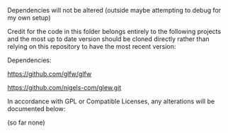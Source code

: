 Dependencies will not be altered
(outside maybe attempting to debug for my own setup)

Credit for the code in this folder belongs entirely
to the following projects and the most up to date
version should be cloned directly rather than
relying on this repository to have the most
recent version:


Dependencies:

https://github.com/glfw/glfw

https://github.com/nigels-com/glew.git


In accordance with GPL or Compatible Licenses,
any alterations will be documented below:

(so far none)
